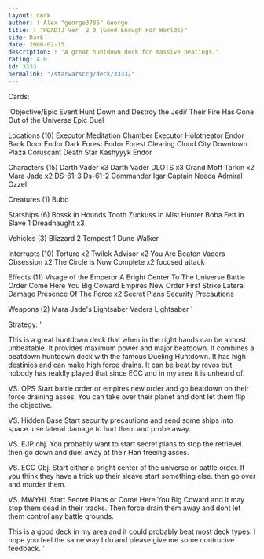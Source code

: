 ```yaml
---
layout: deck
author: ! Alex "george3785" George
title: ! "HDADTJ Ver  2 0 (Good Enough For Worlds)"
side: Dark
date: 2000-02-15
description: ! "A great huntdown deck for massive beatings."
rating: 4.0
id: 3333
permalink: "/starwarsccg/deck/3333/"
---
```

Cards: 

'Objective/Epic Event
Hunt Down and Destroy the Jedi/ Their Fire Has Gone Out of the Universe
Epic Duel

Locations (10)
Executor Meditation Chamber
Executor Holotheator
Endor Back Door
Endor Dark Forest
Endor Forest Clearing
Cloud City Downtown Plaza
Coruscant
Death Star
Kashyyyk
Endor

Characters (15)
Darth Vader x3
Darth Vader DLOTS x3
Grand Moff Tarkin x2
Mara Jade x2
DS-61-3
Ds-61-2
Commander Igar
Captain Needa
Admiral Ozzel

Creatures (1)
Bubo

Starships (6)
Bossk in Hounds Tooth
Zuckuss In Mist Hunter
Boba Fett in Slave 1
Dreadnaught x3

Vehicles (3)
Blizzard 2
Tempest 1
Dune Walker

Interrupts (10)
Torture x2
Twilek Advisor x2
You Are Beaten
Vaders Obsession x2
The Circle is Now Complete x2
focused attack

Effects (11)
Visage of the Emperor
A Bright Center To The Universe
Battle Order
Come Here You Big Coward
Empires New Order
First Strike
Lateral Damage
Presence Of The Force x2
Secret Plans
Security Precautions

Weapons (2)
Mara Jade's Lightsaber
Vaders Lightsaber '

Strategy: '

This is a great huntdown deck that when in the right hands can be almost unbeatable. It provides maximum power and major beatdown. It combines a beatdown huntdown deck with the famous Dueling Huntdown. It has high destinies and can make high force drains. It can be beat by revos but nobody has reaklly played that since ECC and in my area it is unheard of.

VS. OPS Start battle order or empires new order and go beatdown on their force draining asses. You can take over their planet and dont let them flip the objective.

VS. Hidden Base Start security precautions and send some ships into space. use lateral damage to hurt them and probe away.

VS. EJP obj. You probably want to start secret plans to stop the retrievel. then go down and duel away at their Han freeing asses.

VS. ECC Obj. Start either a bright center of the universe or battle order. If you think they have a trick up their sleave start something else. then go over and murder them.

VS. MWYHL Start Secret Plans or Come Here You Big Coward and it may stop them dead in their tracks. Then force drain them away and dont let them control any battle grounds.

This is a good deck in my area and it could probably beat most deck types. I hope you feel the same way I do and please give me some contrucive feedback. '
